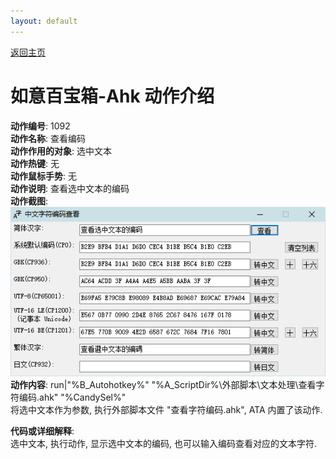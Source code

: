 ```yaml
---
layout: default
---
```


[返回主页](../index.md)

# [](#header-2) 如意百宝箱-Ahk 动作介绍

**动作编号**: 1092  
**动作名称**: 查看编码  
**动作作用的对象**: 选中文本  
**动作热键**: 无  
**动作鼠标手势**: 无  
**动作说明**: 查看选中文本的编码  
**动作截图**:  
  ![查看编码](img1/1092.png)  
**动作内容**: run|"%B_Autohotkey%" "%A_ScriptDir%\外部脚本\文本处理\查看字符编码.ahk" "%CandySel%"  
将选中文本作为参数, 执行外部脚本文件 "查看字符编码.ahk", ATA 内置了该动作.   

**代码或详细解释**:  
选中文本, 执行动作, 显示选中文本的编码, 也可以输入编码查看对应的文本字符.  